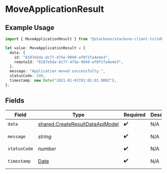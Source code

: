 # MoveApplicationResult

## Example Usage

```typescript
import { MoveApplicationResult } from "@stackone/stackone-client-ts/sdk/models/shared";

let value: MoveApplicationResult = {
  data: {
    id: "8187e5da-dc77-475e-9949-af0f1fa4e4e3",
    remoteId: "8187e5da-dc77-475e-9949-af0f1fa4e4e3",
  },
  message: "Application moved successfully.",
  statusCode: 200,
  timestamp: new Date("2021-01-01T01:01:01.000Z"),
};
```

## Fields

| Field                                                                                         | Type                                                                                          | Required                                                                                      | Description                                                                                   | Example                                                                                       |
| --------------------------------------------------------------------------------------------- | --------------------------------------------------------------------------------------------- | --------------------------------------------------------------------------------------------- | --------------------------------------------------------------------------------------------- | --------------------------------------------------------------------------------------------- |
| `data`                                                                                        | [shared.CreateResultDataApiModel](../../../sdk/models/shared/createresultdataapimodel.md)     | :heavy_check_mark:                                                                            | N/A                                                                                           |                                                                                               |
| `message`                                                                                     | *string*                                                                                      | :heavy_check_mark:                                                                            | N/A                                                                                           | Application moved successfully.                                                               |
| `statusCode`                                                                                  | *number*                                                                                      | :heavy_check_mark:                                                                            | N/A                                                                                           | 200                                                                                           |
| `timestamp`                                                                                   | [Date](https://developer.mozilla.org/en-US/docs/Web/JavaScript/Reference/Global_Objects/Date) | :heavy_check_mark:                                                                            | N/A                                                                                           | 2021-01-01T01:01:01.000Z                                                                      |